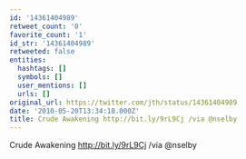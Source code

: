 ```yaml
---
id: '14361404989'
retweet_count: '0'
favorite_count: '1'
id_str: '14361404989'
retweeted: false
entities:
  hashtags: []
  symbols: []
  user_mentions: []
  urls: []
original_url: https://twitter.com/jth/status/14361404989
date: '2010-05-20T13:34:18.000Z'
title: Crude Awakening http://bit.ly/9rL9Cj /via @nselby
---
```


Crude Awakening http://bit.ly/9rL9Cj /via @nselby